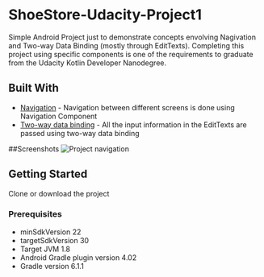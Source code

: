 # ShoeStore-Udacity-Project1
 Simple Android Project just to demonstrate concepts envolving Nagivation and Two-way Data Binding (mostly through EditTexts).
 Completing this project using specific components is one of the requirements to graduate from the Udacity Kotlin Developer Nanodegree.
 
 ## Built With
* [Navigation](https://developer.android.com/guide/navigation) - Navigation between different screens is done using Navigation Component
* [Two-way data binding](https://developer.android.com/topic/libraries/data-binding/two-way) - All the input information in the EditTexts are passed using two-way data binding

##Screenshots
![Project navigation](https://github.com/AllexandreSantos/Navigation-DataBinding-ShoeStore/images/navigation.png?raw=true)

## Getting Started
Clone or download the project

### Prerequisites
* minSdkVersion 22
* targetSdkVersion 30
* Target JVM 1.8
* Android Gradle plugin version 4.02
* Gradle version 6.1.1
